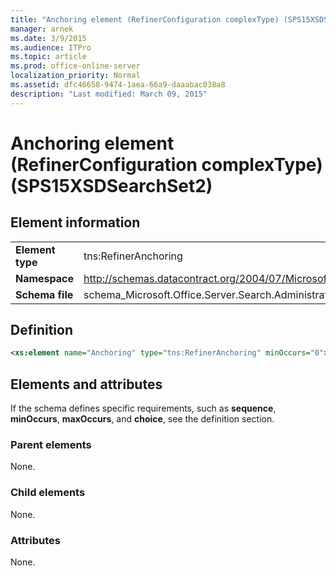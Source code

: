 ```yaml
---
title: "Anchoring element (RefinerConfiguration complexType) (SPS15XSDSearchSet2)"
manager: arnek
ms.date: 3/9/2015
ms.audience: ITPro
ms.topic: article
ms.prod: office-online-server
localization_priority: Normal
ms.assetid: dfc46658-9474-1aea-66a9-daaabac038a8
description: "Last modified: March 09, 2015"
---
```


# Anchoring element (RefinerConfiguration complexType) (SPS15XSDSearchSet2)
 
## Element information

|||
|:-----|:-----|
|**Element type** <br/> |tns:RefinerAnchoring  <br/> |
|**Namespace** <br/> |http://schemas.datacontract.org/2004/07/Microsoft.Office.Server.Search.Administration  <br/> |
|**Schema file** <br/> |schema_Microsoft.Office.Server.Search.Administration.xsd  <br/> |
   
## Definition

```XML
<xs:element name="Anchoring" type="tns:RefinerAnchoring" minOccurs="0"></xs:element>

```

## Elements and attributes

If the schema defines specific requirements, such as **sequence**, **minOccurs**, **maxOccurs**, and **choice**, see the definition section. 
  
### Parent elements

None.
  
### Child elements

None.
  
### Attributes

None.
  

